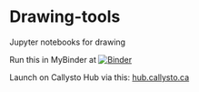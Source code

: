 # Drawing-tools
Jupyter notebooks for drawing

Run this in MyBinder at 
[![Binder](https://mybinder.org/badge_logo.svg)](https://mybinder.org/v2/gh/mlamoureux/Drawing-tools/master)

Launch on Callysto Hub via this:
[hub.callysto.ca](https://hub.callysto.ca/jupyter/user-redirect/git-pull?repo=https://github.com/mlamoureux/Drawing-tools/hand_drawing_4.ipynb)

